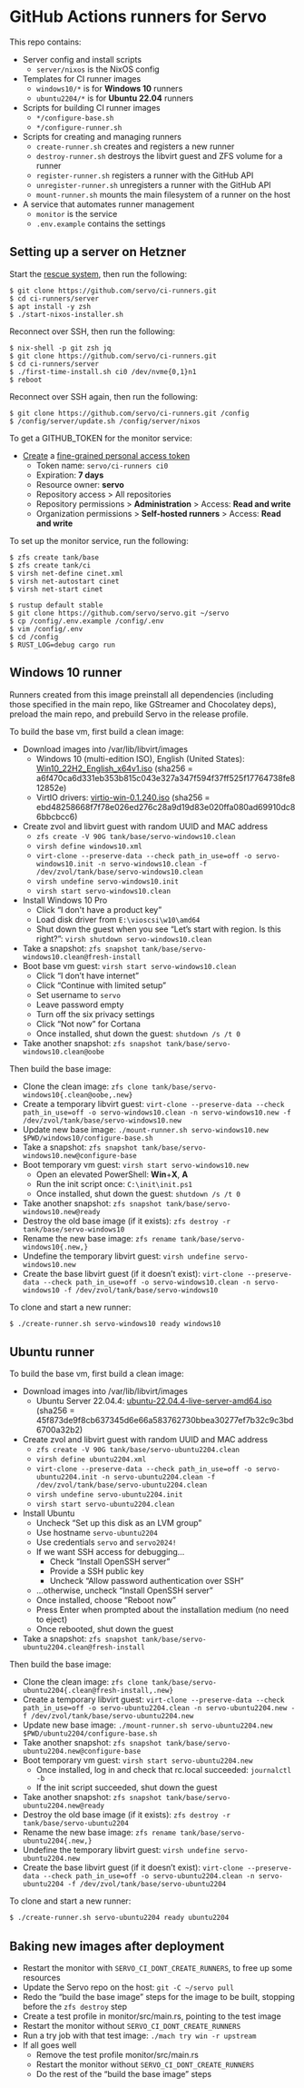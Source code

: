 GitHub Actions runners for Servo
================================

This repo contains:

- Server config and install scripts
    - `server/nixos` is the NixOS config
- Templates for CI runner images
    - `windows10/*` is for **Windows 10** runners
    - `ubuntu2204/*` is for **Ubuntu 22.04** runners
- Scripts for building CI runner images
    - `*/configure-base.sh`
    - `*/configure-runner.sh`
- Scripts for creating and managing runners
    - `create-runner.sh` creates and registers a new runner
    - `destroy-runner.sh` destroys the libvirt guest and ZFS volume for a runner
    - `register-runner.sh` registers a runner with the GitHub API
    - `unregister-runner.sh` unregisters a runner with the GitHub API
    - `mount-runner.sh` mounts the main filesystem of a runner on the host
- A service that automates runner management
    - `monitor` is the service
    - `.env.example` contains the settings

Setting up a server on Hetzner
------------------------------

Start the [rescue system](https://docs.hetzner.com/robot/dedicated-server/troubleshooting/hetzner-rescue-system/), then run the following:

```
$ git clone https://github.com/servo/ci-runners.git
$ cd ci-runners/server
$ apt install -y zsh
$ ./start-nixos-installer.sh
```

Reconnect over SSH, then run the following:

```
$ nix-shell -p git zsh jq
$ git clone https://github.com/servo/ci-runners.git
$ cd ci-runners/server
$ ./first-time-install.sh ci0 /dev/nvme{0,1}n1
$ reboot
```

Reconnect over SSH again, then run the following:

```
$ git clone https://github.com/servo/ci-runners.git /config
$ /config/server/update.sh /config/server/nixos
```

To get a GITHUB_TOKEN for the monitor service:

- [Create](https://docs.github.com/en/authentication/keeping-your-account-and-data-secure/managing-your-personal-access-tokens) a [fine-grained personal access token](https://github.com/settings/personal-access-tokens/new)
    - Token name: `servo/ci-runners ci0`
    - Expiration: **7 days**
    - Resource owner: **servo**
    - Repository access > All repositories
    - Repository permissions > **Administration** > Access: **Read and write**
    - Organization permissions > **Self-hosted runners** > Access: **Read and write**

To set up the monitor service, run the following:

```
$ zfs create tank/base
$ zfs create tank/ci
$ virsh net-define cinet.xml
$ virsh net-autostart cinet
$ virsh net-start cinet

$ rustup default stable
$ git clone https://github.com/servo/servo.git ~/servo
$ cp /config/.env.example /config/.env
$ vim /config/.env
$ cd /config
$ RUST_LOG=debug cargo run
```

Windows 10 runner
-----------------

Runners created from this image preinstall all dependencies (including those specified in the main repo, like GStreamer and Chocolatey deps), preload the main repo, and prebuild Servo in the release profile.

To build the base vm, first build a clean image:

- Download images into /var/lib/libvirt/images
    - Windows 10 (multi-edition ISO), English (United States): [Win10_22H2_English_x64v1.iso](https://www.microsoft.com/en-us/software-download/windows10ISO) (sha256 = a6f470ca6d331eb353b815c043e327a347f594f37ff525f17764738fe812852e)
    - VirtIO drivers: [virtio-win-0.1.240.iso](https://fedorapeople.org/groups/virt/virtio-win/direct-downloads/archive-virtio/virtio-win-0.1.240-1/virtio-win-0.1.240.iso) (sha256 = ebd48258668f7f78e026ed276c28a9d19d83e020ffa080ad69910dc86bbcbcc6)
- Create zvol and libvirt guest with random UUID and MAC address
    - `zfs create -V 90G tank/base/servo-windows10.clean`
    - `virsh define windows10.xml`
    - `virt-clone --preserve-data --check path_in_use=off -o servo-windows10.init -n servo-windows10.clean -f /dev/zvol/tank/base/servo-windows10.clean`
    - `virsh undefine servo-windows10.init`
    - `virsh start servo-windows10.clean`
- Install Windows 10 Pro
    - Click “I don't have a product key”
    - Load disk driver from `E:\vioscsi\w10\amd64`
    - Shut down the guest when you see “Let’s start with region. Is this right?”: `virsh shutdown servo-windows10.clean`
- Take a snapshot: `zfs snapshot tank/base/servo-windows10.clean@fresh-install`
- Boot base vm guest: `virsh start servo-windows10.clean`
    - Click “I don’t have internet”
    - Click “Continue with limited setup”
    - Set username to `servo`
    - Leave password empty
    - Turn off the six privacy settings
    - Click “Not now” for Cortana
    - Once installed, shut down the guest: `shutdown /s /t 0`
- Take another snapshot: `zfs snapshot tank/base/servo-windows10.clean@oobe`

Then build the base image:

- Clone the clean image: `zfs clone tank/base/servo-windows10{.clean@oobe,.new}`
- Create a temporary libvirt guest: `virt-clone --preserve-data --check path_in_use=off -o servo-windows10.clean -n servo-windows10.new -f /dev/zvol/tank/base/servo-windows10.new`
- Update new base image: `./mount-runner.sh servo-windows10.new $PWD/windows10/configure-base.sh`
- Take a snapshot: `zfs snapshot tank/base/servo-windows10.new@configure-base`
- Boot temporary vm guest: `virsh start servo-windows10.new`
    - Open an elevated PowerShell: **Win**+**X**, **A**
    - Run the init script once: `C:\init\init.ps1`
    - Once installed, shut down the guest: `shutdown /s /t 0`
- Take another snapshot: `zfs snapshot tank/base/servo-windows10.new@ready`
- Destroy the old base image (if it exists): `zfs destroy -r tank/base/servo-windows10`
- Rename the new base image: `zfs rename tank/base/servo-windows10{.new,}`
- Undefine the temporary libvirt guest: `virsh undefine servo-windows10.new`
- Create the base libvirt guest (if it doesn’t exist): `virt-clone --preserve-data --check path_in_use=off -o servo-windows10.clean -n servo-windows10 -f /dev/zvol/tank/base/servo-windows10`

To clone and start a new runner:

```sh
$ ./create-runner.sh servo-windows10 ready windows10
```

Ubuntu runner
-------------

To build the base vm, first build a clean image:

- Download images into /var/lib/libvirt/images
    - Ubuntu Server 22.04.4: [ubuntu-22.04.4-live-server-amd64.iso](http://mirror.internode.on.net/pub/ubuntu/releases/22.04.4/ubuntu-22.04.4-live-server-amd64.iso) (sha256 = 45f873de9f8cb637345d6e66a583762730bbea30277ef7b32c9c3bd6700a32b2)
- Create zvol and libvirt guest with random UUID and MAC address
    - `zfs create -V 90G tank/base/servo-ubuntu2204.clean`
    - `virsh define ubuntu2204.xml`
    - `virt-clone --preserve-data --check path_in_use=off -o servo-ubuntu2204.init -n servo-ubuntu2204.clean -f /dev/zvol/tank/base/servo-ubuntu2204.clean`
    - `virsh undefine servo-ubuntu2204.init`
    - `virsh start servo-ubuntu2204.clean`
- Install Ubuntu
    - Uncheck “Set up this disk as an LVM group”
    - Use hostname `servo-ubuntu2204`
    - Use credentials `servo` and `servo2024!`
    - If we want SSH access for debugging…
        - Check “Install OpenSSH server”
        - Provide a SSH public key
        - Uncheck “Allow password authentication over SSH”
    - …otherwise, uncheck “Install OpenSSH server”
    - Once installed, choose “Reboot now”
    - Press Enter when prompted about the installation medium (no need to eject)
    - Once rebooted, shut down the guest
- Take a snapshot: `zfs snapshot tank/base/servo-ubuntu2204.clean@fresh-install`

Then build the base image:

- Clone the clean image: `zfs clone tank/base/servo-ubuntu2204{.clean@fresh-install,.new}`
- Create a temporary libvirt guest: `virt-clone --preserve-data --check path_in_use=off -o servo-ubuntu2204.clean -n servo-ubuntu2204.new -f /dev/zvol/tank/base/servo-ubuntu2204.new`
- Update new base image: `./mount-runner.sh servo-ubuntu2204.new $PWD/ubuntu2204/configure-base.sh`
- Take another snapshot: `zfs snapshot tank/base/servo-ubuntu2204.new@configure-base`
- Boot temporary vm guest: `virsh start servo-ubuntu2204.new`
    - Once installed, log in and check that rc.local succeeded: `journalctl -b`
    - If the init script succeeded, shut down the guest
- Take another snapshot: `zfs snapshot tank/base/servo-ubuntu2204.new@ready`
- Destroy the old base image (if it exists): `zfs destroy -r tank/base/servo-ubuntu2204`
- Rename the new base image: `zfs rename tank/base/servo-ubuntu2204{.new,}`
- Undefine the temporary libvirt guest: `virsh undefine servo-ubuntu2204.new`
- Create the base libvirt guest (if it doesn’t exist): `virt-clone --preserve-data --check path_in_use=off -o servo-ubuntu2204.clean -n servo-ubuntu2204 -f /dev/zvol/tank/base/servo-ubuntu2204`

To clone and start a new runner:

```sh
$ ./create-runner.sh servo-ubuntu2204 ready ubuntu2204
```

Baking new images after deployment
----------------------------------

- Restart the monitor with `SERVO_CI_DONT_CREATE_RUNNERS`, to free up some resources
- Update the Servo repo on the host: `git -C ~/servo pull`
- Redo the “build the base image” steps for the image to be built, stopping before the `zfs destroy` step
- Create a test profile in monitor/src/main.rs, pointing to the test image
- Restart the monitor without `SERVO_CI_DONT_CREATE_RUNNERS`
- Run a try job with that test image: `./mach try win -r upstream`
- If all goes well
    - Remove the test profile monitor/src/main.rs
    - Restart the monitor without `SERVO_CI_DONT_CREATE_RUNNERS`
    - Do the rest of the “build the base image” steps
